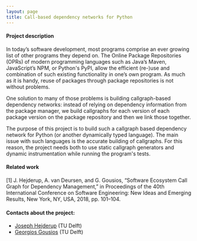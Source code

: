 ```yaml
---
layout: page
title: Call-based dependency networks for Python
---
```


#### Project description

In today’s software development, most programs comprise an ever growing list of
other programs they depend on. The Online Package Repositories (OPRs) of modern
programming languages such as Java’s Maven, JavaScript’s NPM, or Python's PyPI,
allow the efficient (re-)use and combination of such existing functionality in
one’s own program. As much as it is handy, reuse of packages through package
repositories is not without problems.

One solution to many of those problems is building callgraph-based dependency
networks: instead of relying on dependency information from the package manager,
we build callgraphs for each version of each package version on the package repository and then we link those together.

The purpose of this project is to build such a callgraph based dependency
network for Python (or another dynamically typed language). The main issue
with such languages is the accurate building of callgraphs. For this reason,
the project needs both to use static callgraph generators and dynamic instrumentation while running the program's tests.


#### Related work

[1] J. Hejderup, A. van Deursen, and G. Gousios, “Software Ecosystem Call Graph for Dependency Management,” in Proceedings of the 40th International Conference on Software Engineering: New Ideas and Emerging Results, New York, NY, USA, 2018, pp. 101–104.

#### Contacts about the project:

* [Joseph Hejderup](mailto:j.i.hejderup@tudelft.nl) (TU Delft)
* [Georgios Gousios](mailto:g.gousios@tudelft.nl) (TU Delft)
